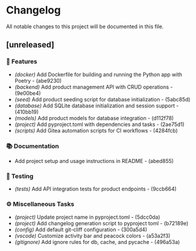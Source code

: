# Changelog

All notable changes to this project will be documented in this file.

## [unreleased]

### 🚀 Features

- *(docker)* Add Dockerfile for building and running the Python app with Poetry - (abe9230)
- *(backend)* Add product management API with CRUD operations - (9e00be4)
- *(seed)* Add product seeding script for database initialization - (5abc85d)
- *(database)* Add SQLite database initialization and session support - (410bb19)
- *(models)* Add product models for database integration - (d112f78)
- *(project)* Add pyproject.toml with dependencies and tasks - (2ae75d1)
- *(scripts)* Add Gitea automation scripts for CI workflows - (4284fcb)

### 📚 Documentation

- Add project setup and usage instructions in README - (abed855)

### 🧪 Testing

- *(tests)* Add API integration tests for product endpoints - (9ccb664)

### ⚙️ Miscellaneous Tasks

- *(project)* Update project name in pyproject.toml - (5dcc0da)
- *(project)* Add changelog generation script to pyproject toml - (b72189e)
- *(config)* Add default git-cliff configuration - (300a5d4)
- *(vscode)* Customize activity bar and peacock colors - (a53a2f3)
- *(gitignore)* Add ignore rules for db, cache, and pycache - (496a53a)


